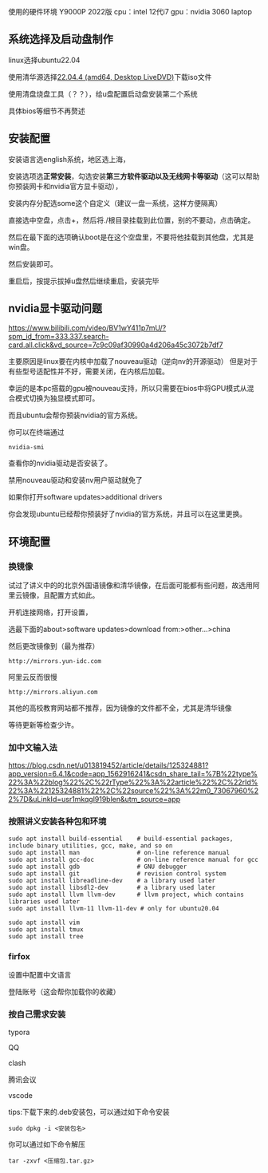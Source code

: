 

使用的硬件环境 Y9000P 2022版 cpu：intel 12代i7 gpu：nvidia 3060 laptop

## 系统选择及启动盘制作

linux选择ubuntu22.04

使用清华源选择[22.04.4 (amd64, Desktop LiveDVD)](https://mirrors.tuna.tsinghua.edu.cn/ubuntu-releases/jammy/ubuntu-22.04.4-desktop-amd64.iso)下载iso文件

使用清盘烧盘工具（？？），给u盘配置启动盘安装第二个系统

具体bios等细节不再赘述

## 安装配置

安装语言选english系统，地区选上海，

安装选项选**正常安装**，勾选安装**第三方软件驱动以及无线网卡等驱动**（这可以帮助你预装网卡和nvidia官方显卡驱动），

安装内存分配选some这个自定义（建议一盘一系统，这样方便隔离）

直接选中空盘，点击+，然后将./根目录挂载到此位置，别的不要动，点击确定。

然后在最下面的选项确认boot是在这个空盘里，不要将他挂载到其他盘，尤其是win盘。

然后安装即可。

重启后，按提示拔掉u盘然后继续重启，安装完毕

## nvidia显卡驱动问题

https://www.bilibili.com/video/BV1wY411p7mU/?spm_id_from=333.337.search-card.all.click&vd_source=7c9c09af30990a4d206a45c3072b7df7

主要原因是linux要在内核中加载了nouveau驱动（逆向nv的开源驱动） 但是对于有些型号适配性并不好，需要关闭，在内核后加载。

幸运的是本pc搭载的gpu被nouveau支持，所以只需要在bios中将GPU模式从混合模式切换为独显模式即可。

而且ubuntu会帮你预装nvidia的官方系统。

你可以在终端通过

```
nvidia-smi
```

查看你的nvidia驱动是否安装了。

禁用nouveau驱动和安装nv用户驱动就免了

如果你打开software updates>additional drivers

你会发现ubuntu已经帮你预装好了nvidia的官方系统，并且可以在这里更换。

## 环境配置

### 换镜像

试过了讲义中的的北京外国语镜像和清华镜像，在后面可能都有些问题，故选用阿里云镜像，且配置方式如此。

开机连接网络，打开设置，

选最下面的about>software updates>download from:>other...>china

然后更改镜像到（最为推荐）

```
http://mirrors.yun-idc.com
```

阿里云反而很慢

```
http://mirrors.aliyun.com
```

其他的高校教育网站都不推荐，因为镜像的文件都不全，尤其是清华镜像

等待更新等检查少许。

### 加中文输入法

https://blog.csdn.net/u013819452/article/details/125324881?app_version=6.4.1&code=app_1562916241&csdn_share_tail=%7B%22type%22%3A%22blog%22%2C%22rType%22%3A%22article%22%2C%22rId%22%3A%22125324881%22%2C%22source%22%3A%22m0_73067960%22%7D&uLinkId=usr1mkqgl919blen&utm_source=app

### 按照讲义安装各种包和环境

```
sudo apt install build-essential    # build-essential packages, include binary utilities, gcc, make, and so on
sudo apt install man                # on-line reference manual
sudo apt install gcc-doc            # on-line reference manual for gcc
sudo apt install gdb                # GNU debugger
sudo apt install git                # revision control system
sudo apt install libreadline-dev    # a library used later
sudo apt install libsdl2-dev        # a library used later
sudo apt install llvm llvm-dev      # llvm project, which contains libraries used later
sudo apt install llvm-11 llvm-11-dev # only for ubuntu20.04

sudo apt install vim
sudo apt install tmux
sudo apt install tree
```

### firfox

设置中配置中文语言

登陆账号（这会帮你加载你的收藏）

### 按自己需求安装

typora

QQ

clash

腾讯会议

vscode

tips:下载下来的.deb安装包，可以通过如下命令安装

```
sudo dpkg -i <安装包名>
```

你可以通过如下命令解压

```
tar -zxvf <压缩包.tar.gz>
```

